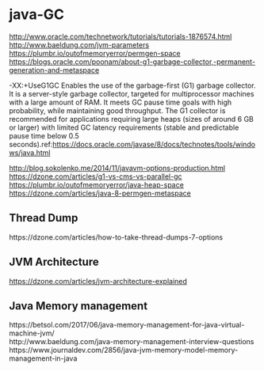 # java-GC


http://www.oracle.com/technetwork/tutorials/tutorials-1876574.html </br>
http://www.baeldung.com/jvm-parameters </br>
https://plumbr.io/outofmemoryerror/permgen-space </br>
https://blogs.oracle.com/poonam/about-g1-garbage-collector,-permanent-generation-and-metaspace </br>

-XX:+UseG1GC
Enables the use of the garbage-first (G1) garbage collector. It is a server-style garbage collector, targeted for multiprocessor machines with a large amount of RAM. It meets GC pause time goals with high probability, while maintaining good throughput. The G1 collector is recommended for applications requiring large heaps (sizes of around 6 GB or larger) with limited GC latency requirements (stable and predictable pause time below 0.5 seconds).ref:https://docs.oracle.com/javase/8/docs/technotes/tools/windows/java.html </br>

http://blog.sokolenko.me/2014/11/javavm-options-production.html </br>
https://dzone.com/articles/g1-vs-cms-vs-parallel-gc </br>
https://plumbr.io/outofmemoryerror/java-heap-space  </br>
https://dzone.com/articles/java-8-permgen-metaspace




<h2>  Thread Dump   </h2>
https://dzone.com/articles/how-to-take-thread-dumps-7-options </br>

<h2> JVM Architecture </h2>

https://dzone.com/articles/jvm-architecture-explained </br>

<h2> Java Memory management </h2>
https://betsol.com/2017/06/java-memory-management-for-java-virtual-machine-jvm/ </br>
http://www.baeldung.com/java-memory-management-interview-questions </br>
https://www.journaldev.com/2856/java-jvm-memory-model-memory-management-in-java </br>


